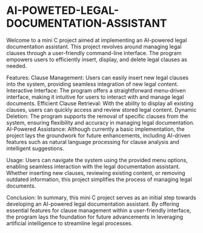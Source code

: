 # AI-POWETED-LEGAL-DOCUMENTATION-ASSISTANT

Welcome to a mini C project aimed at implementing an AI-powered legal documentation assistant. This project revolves around managing legal clauses through a user-friendly command-line interface. The program empowers users to efficiently insert, display, and delete legal clauses as needed.

Features:
Clause Management: Users can easily insert new legal clauses into the system, providing seamless integration of new legal content.
Interactive Interface: The program offers a straightforward menu-driven interface, making it intuitive for users to interact with and manage legal documents.
Efficient Clause Retrieval: With the ability to display all existing clauses, users can quickly access and review stored legal content.
Dynamic Deletion: The program supports the removal of specific clauses from the system, ensuring flexibility and accuracy in managing legal documentation.
AI-Powered Assistance: Although currently a basic implementation, the project lays the groundwork for future enhancements, including AI-driven features such as natural language processing for clause analysis and intelligent suggestions.

Usage:
Users can navigate the system using the provided menu options, enabling seamless interaction with the legal documentation assistant. Whether inserting new clauses, reviewing existing content, or removing outdated information, this project simplifies the process of managing legal documents.

Conclusion:
In summary, this mini C project serves as an initial step towards developing an AI-powered legal documentation assistant. By offering essential features for clause management within a user-friendly interface, the program lays the foundation for future advancements in leveraging artificial intelligence to streamline legal processes.
